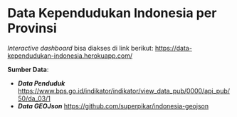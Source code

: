 # Data Kependudukan Indonesia per Provinsi

*Interactive dashboard* bisa diakses di link berikut: https://data-kependudukan-indonesia.herokuapp.com/

**Sumber Data**:
- ***Data Penduduk*** https://www.bps.go.id/indikator/indikator/view_data_pub/0000/api_pub/50/da_03/1
- ***Data GEOJson*** https://github.com/superpikar/indonesia-geojson